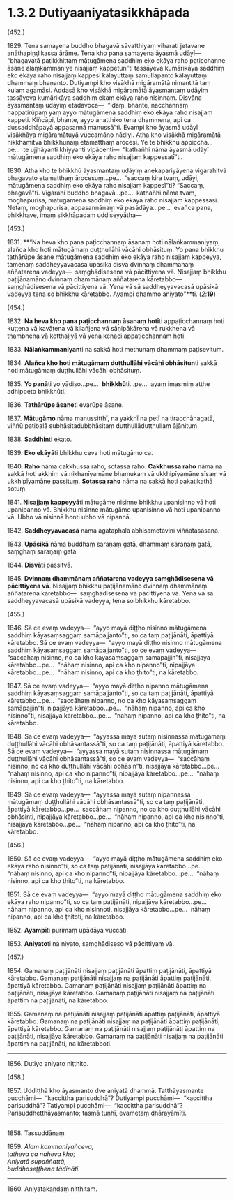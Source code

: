 

# 1.3.2 Dutiyaaniyatasikkhāpada




(452.)

1829\. Tena samayena buddho bhagavā sāvatthiyaṃ viharati jetavane anāthapiṇḍikassa ārāme. Tena kho pana samayena āyasmā udāyī—  “bhagavatā paṭikkhittaṃ mātugāmena saddhiṃ eko ekāya raho paṭicchanne āsane alaṃkammaniye nisajjaṃ kappetun”ti tassāyeva kumārikāya saddhiṃ eko ekāya raho nisajjaṃ kappesi kālayuttaṃ samullapanto kālayuttaṃ dhammaṃ bhaṇanto. Dutiyampi kho visākhā migāramātā nimantitā taṃ kulaṃ agamāsi. Addasā kho visākhā migāramātā āyasmantaṃ udāyiṃ tassāyeva kumārikāya saddhiṃ ekaṃ ekāya raho nisinnaṃ. Disvāna āyasmantaṃ udāyiṃ etadavoca—  “idaṃ, bhante, nacchannaṃ nappatirūpaṃ yaṃ ayyo mātugāmena saddhiṃ eko ekāya raho nisajjaṃ kappeti. Kiñcāpi, bhante, ayyo anatthiko tena dhammena, api ca dussaddhāpayā appasannā manussā”ti. Evampi kho āyasmā udāyī visākhāya migāramātuyā vuccamāno nādiyi. Atha kho visākhā migāramātā nikkhamitvā bhikkhūnaṃ etamatthaṃ ārocesi. Ye te bhikkhū appicchā…pe…  te ujjhāyanti khiyyanti vipācenti—  “kathañhi nāma āyasmā udāyī mātugāmena saddhiṃ eko ekāya raho nisajjaṃ kappessatī”ti.

1830\. Atha kho te bhikkhū āyasmantaṃ udāyiṃ anekapariyāyena vigarahitvā bhagavato etamatthaṃ ārocesuṃ…pe…  “saccaṃ kira tvaṃ, udāyi, mātugāmena saddhiṃ eko ekāya raho nisajjaṃ kappesī”ti? “Saccaṃ, bhagavā”ti. Vigarahi buddho bhagavā…pe…  kathañhi nāma tvaṃ, moghapurisa, mātugāmena saddhiṃ eko ekāya raho nisajjaṃ kappessasi. Netaṃ, moghapurisa, appasannānaṃ vā pasādāya…pe…  evañca pana, bhikkhave, imaṃ sikkhāpadaṃ uddiseyyātha—

(453.)

1831\. **“Na heva kho pana paṭicchannaṃ āsanaṃ hoti nālaṅkammaniyaṃ, alañca kho hoti mātugāmaṃ duṭṭhullāhi vācāhi obhāsituṃ. Yo pana bhikkhu tathārūpe āsane mātugāmena saddhiṃ eko ekāya raho nisajjaṃ kappeyya, tamenaṃ saddheyyavacasā upāsikā disvā dvinnaṃ dhammānaṃ aññatarena vadeyya—  saṃghādisesena vā pācittiyena vā. Nisajjaṃ bhikkhu paṭijānamāno dvinnaṃ dhammānaṃ aññatarena kāretabbo—  saṃghādisesena vā pācittiyena vā. Yena vā sā saddheyyavacasā upāsikā vadeyya tena so bhikkhu kāretabbo. Ayampi dhammo aniyato”**ti. (*2*:**19**)

(454.)

1832\. **Na heva kho pana paṭicchannaṃ āsanaṃ hotī**ti appaṭicchannaṃ hoti kuṭṭena vā kavāṭena vā kilañjena vā sāṇipākārena vā rukkhena vā thambhena vā kotthaḷiyā vā yena kenaci appaṭicchannaṃ hoti.

1833\. **Nālaṅkammaniyan**ti na sakkā hoti methunaṃ dhammaṃ paṭisevituṃ.

1834\. **Alañca kho hoti mātugāmaṃ duṭṭhullāhi vācāhi obhāsitun**ti sakkā hoti mātugāmaṃ duṭṭhullāhi vācāhi obhāsituṃ.

1835\. **Yo panā**ti yo yādiso…pe…  **bhikkhū**ti…pe…  ayaṃ imasmiṃ atthe adhippeto bhikkhūti.

1836\. **Tathārūpe āsane**ti evarūpe āsane.

1837\. **Mātugāmo** nāma manussitthī, na yakkhī na petī na tiracchānagatā, viññū paṭibalā subhāsitadubbhāsitaṃ duṭṭhullāduṭṭhullaṃ ājānituṃ.

1838\. **Saddhin**ti ekato.

1839\. **Eko ekāyā**ti bhikkhu ceva hoti mātugāmo ca.

1840\. **Raho** nāma cakkhussa raho, sotassa raho. **Cakkhussa raho** nāma na sakkā hoti akkhiṃ vā nikhaṇīyamāne bhamukaṃ vā ukkhipīyamāne sīsaṃ vā ukkhipīyamāne passituṃ. **Sotassa raho** nāma na sakkā hoti pakatikathā sotuṃ.

1841\. **Nisajjaṃ kappeyyā**ti mātugāme nisinne bhikkhu upanisinno vā hoti upanipanno vā. Bhikkhu nisinne mātugāmo upanisinno vā hoti upanipanno vā. Ubho vā nisinnā honti ubho vā nipannā.

1842\. **Saddheyyavacasā** nāma āgataphalā abhisametāvinī viññātasāsanā.

1843\. **Upāsikā** nāma buddhaṃ saraṇaṃ gatā, dhammaṃ saraṇaṃ gatā, saṃghaṃ saraṇaṃ gatā.

1844\. **Disvā**ti passitvā.

1845\. **Dvinnaṃ dhammānaṃ aññatarena vadeyya saṃghādisesena vā pācittiyena vā**. Nisajjaṃ bhikkhu paṭijānamāno dvinnaṃ dhammānaṃ aññatarena kāretabbo—  saṃghādisesena vā pācittiyena vā. Yena vā sā saddheyyavacasā upāsikā vadeyya, tena so bhikkhu kāretabbo.

(455.)

1846\. Sā ce evaṃ vadeyya—  “ayyo mayā diṭṭho nisinno mātugāmena saddhiṃ kāyasaṃsaggaṃ samāpajjanto”ti, so ca taṃ paṭijānāti, āpattiyā kāretabbo. Sā ce evaṃ vadeyya—  “ayyo mayā diṭṭho nisinno mātugāmena saddhiṃ kāyasaṃsaggaṃ samāpajjanto”ti, so ce evaṃ vadeyya—  “saccāhaṃ nisinno, no ca kho kāyasaṃsaggaṃ samāpajjin”ti, nisajjāya kāretabbo…pe…  “nāhaṃ nisinno, api ca kho nipanno”ti, nipajjāya kāretabbo…pe…  “nāhaṃ nisinno, api ca kho ṭhito”ti, na kāretabbo.

1847\. Sā ce evaṃ vadeyya—  “ayyo mayā diṭṭho nipanno mātugāmena saddhiṃ kāyasaṃsaggaṃ samāpajjanto”ti, so ca taṃ paṭijānāti, āpattiyā kāretabbo…pe…  “saccāhaṃ nipanno, no ca kho kāyasaṃsaggaṃ samāpajjin”ti, nipajjāya kāretabbo…pe…  “nāhaṃ nipanno, api ca kho nisinno”ti, nisajjāya kāretabbo…pe…  “nāhaṃ nipanno, api ca kho ṭhito”ti, na kāretabbo.

1848\. Sā ce evaṃ vadeyya—  “ayyassa mayā sutaṃ nisinnassa mātugāmaṃ duṭṭhullāhi vācāhi obhāsantassā”ti, so ca taṃ paṭijānāti, āpattiyā kāretabbo. Sā ce evaṃ vadeyya—  “ayyassa mayā sutaṃ nisinnassa mātugāmaṃ duṭṭhullāhi vācāhi obhāsantassā”ti, so ce evaṃ vadeyya—  “saccāhaṃ nisinno, no ca kho duṭṭhullāhi vācāhi obhāsin”ti, nisajjāya kāretabbo…pe…  “nāhaṃ nisinno, api ca kho nipanno”ti, nipajjāya kāretabbo…pe…  “nāhaṃ nisinno, api ca kho ṭhito”ti, na kāretabbo.

1849\. Sā ce evaṃ vadeyya—  “ayyassa mayā sutaṃ nipannassa mātugāmaṃ duṭṭhullāhi vācāhi obhāsantassā”ti, so ca taṃ paṭijānāti, āpattiyā kāretabbo…pe…  saccāhaṃ nipanno, no ca kho duṭṭhullāhi vācāhi obhāsinti, nipajjāya kāretabbo…pe…  “nāhaṃ nipanno, api ca kho nisinno”ti, nisajjāya kāretabbo…pe…  “nāhaṃ nipanno, api ca kho ṭhito”ti, na kāretabbo.

(456.)

1850\. Sā ce evaṃ vadeyya—  “ayyo mayā diṭṭho mātugāmena saddhiṃ eko ekāya raho nisinno”ti, so ca taṃ paṭijānāti, nisajjāya kāretabbo…pe…  “nāhaṃ nisinno, api ca kho nipanno”ti, nipajjāya kāretabbo…pe…  “nāhaṃ nisinno, api ca kho ṭhito”ti, na kāretabbo.

1851\. Sā ce evaṃ vadeyya—  “ayyo mayā diṭṭho mātugāmena saddhiṃ eko ekāya raho nipanno”ti, so ca taṃ paṭijānāti, nipajjāya kāretabbo…pe…  nāhaṃ nipanno, api ca kho nisinnoti, nisajjāya kāretabbo…pe…  nāhaṃ nipanno, api ca kho ṭhitoti, na kāretabbo.

1852\. **Ayampī**ti purimaṃ upādāya vuccati.

1853\. **Aniyato**ti na niyato, saṃghādiseso vā pācittiyaṃ vā.

(457.)

1854\. Gamanaṃ paṭijānāti nisajjaṃ paṭijānāti āpattiṃ paṭijānāti, āpattiyā kāretabbo. Gamanaṃ paṭijānāti nisajjaṃ na paṭijānāti āpattiṃ paṭijānāti, āpattiyā kāretabbo. Gamanaṃ paṭijānāti nisajjaṃ paṭijānāti āpattiṃ na paṭijānāti, nisajjāya kāretabbo. Gamanaṃ paṭijānāti nisajjaṃ na paṭijānāti āpattiṃ na paṭijānāti, na kāretabbo.

1855\. Gamanaṃ na paṭijānāti nisajjaṃ paṭijānāti āpattiṃ paṭijānāti, āpattiyā kāretabbo. Gamanaṃ na paṭijānāti nisajjaṃ na paṭijānāti āpattiṃ paṭijānāti, āpattiyā kāretabbo. Gamanaṃ na paṭijānāti nisajjaṃ paṭijānāti āpattiṃ na paṭijānāti, nisajjāya kāretabbo. Gamanaṃ na paṭijānāti nisajjaṃ na paṭijānāti āpattiṃ na paṭijānāti, na kāretabboti.

---

1856\. Dutiyo aniyato niṭṭhito.



(458.)

1857\. Uddiṭṭhā kho āyasmanto dve aniyatā dhammā. Tatthāyasmante pucchāmi—  “kaccittha parisuddhā”? Dutiyampi pucchāmi—  “kaccittha parisuddhā”? Tatiyampi pucchāmi—  “kaccittha parisuddhā”? Parisuddhetthāyasmanto; tasmā tuṇhī, evametaṃ dhārayāmīti.

---

1858\. Tassuddānaṃ



1859\. _Alaṃ kammaniyañceva,_  
_tatheva ca naheva kho;_  
_Aniyatā supaññattā,_  
_buddhaseṭṭhena tādināti._  


---

1860\. Aniyatakaṇḍaṃ niṭṭhitaṃ.





